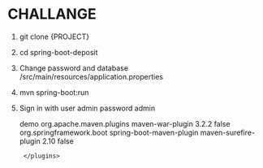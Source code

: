 # CHALLANGE 

1. git clone {PROJECT} 
2. cd spring-boot-deposit
3. Change password and database /src/main/resources/application.properties
4. mvn spring-boot:run
5. Sign in with user  admin password admin


	<build>
	<finalName>demo</finalName>
		<plugins>
            <plugin>
                <groupId>org.apache.maven.plugins</groupId>
                <artifactId>maven-war-plugin</artifactId>
                <version>3.2.2</version>
                <configuration>
                    <failOnMissingWebXml>false</failOnMissingWebXml>
                </configuration>
            </plugin>
			<plugin>
				<groupId>org.springframework.boot</groupId>
				<artifactId>spring-boot-maven-plugin</artifactId>
			</plugin>
            <plugin>
                <artifactId>maven-surefire-plugin</artifactId>
                <version>2.10</version>
                <configuration>
                    <useFile>false</useFile>
                </configuration>
            </plugin>

		</plugins>
	</build>
